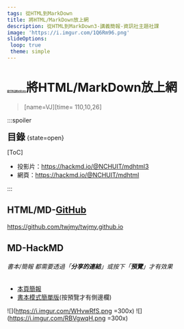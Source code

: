```yaml
---
tags: 從HTML到MarkDown
title: 將HTML/MarkDown放上網
description: 從HTML到MarkDown3-講義簡報-資訊社主題社課
image: 'https://i.imgur.com/1Q6Rm96.png'
slideOptions:
 loop: true
 theme: simple
---
```


<style>
hr{display:none}
section h1 span{font-size:30%}
section h1,section h2,section h3,section h4,section h5,section h6,section p,section blockquote
{color:#656c73!important}section a{color:#337ab7!important}section img{border:0!important}</style>

# <span style="font-size:15%">[從HTML到MarkDown/](/@NCHUIT/mdhtml)</span><span>將HTML/MarkDown放上網</span>
> [name=VJ][time= 110,10,26]

:::spoiler <h2 style="display:inline">目錄</h2> {state=open}

[ToC]
+ 投影片：https://hackmd.io/@NCHUIT/mdhtml3
+ 網頁：https://hackmd.io/@NCHUIT/mdhtml

:::

---

## HTML/MD-[GitHub](https://github.com/)
https://github.com/twjmy/twjmy.github.io

---

## MD-HackMD

###### 書本/簡報 都需要透過「**分享的連結**」或按下「**預覽**」才有效果

+ [本頁簡報](/@NCHUIT/mdhtml3)
+ [書本模式簡單版](/@NCHUIT/booktest/edit?both)(按預覽才有側邊欄)

![](https://i.imgur.com/WHvwRfS.png =300x) ![](https://i.imgur.com/RBVgwqH.png =300x)

